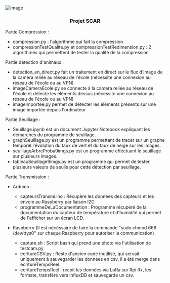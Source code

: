 
![image](https://github.com/Projet-SCAR/SCAR/assets/90306617/c388bb57-7889-41c6-8f22-ef493058995c)

<h3 align="center">Projet SCAR</h3>

Partie Compression :
- compression.py : l'algorithme qui fait la compression
- compressionTestQualite.py et compressionTestRedimension.py : 2 algorithmes qui permettent de tester la qualité de la compression
  
Partie détection d'animaux :
- detection_en_direct.py fait un traitement en direct sur le flux d'image de la caméra reliée au réseau de l'école (nécessite une connexion au réseau de l'école ou au VPN)
- imageCameraEcole.py se connecte à la caméra reliée au réseau de l'école et détecte les éléments dessus (nécessite une connexion au réseau de l'école ou au VPN)
- imageImportee.py permet de détecter les éléments présents sur une image importée depuis l'ordinateur

Partie Seuillage :
- Seuillage.ipynb est un document Jupyter Notebook expliquant les démarches du programme de seuillage.
- graphSeuillage.py est un programme permettant de tracer sur un graphe temporel l'évolution du taux de vert et du taux de neige sur les images.
- seuillageArbreProba9imgs.py est un programme effectuant le seuillage sur plusieurs images.
- tableauSeuillage9imgs.py est un programme qui permet de tester plusieurs valeurs de seuils pour cette détection par seuillage.

Partie Transmission :
  - Arduino :
    - capteursTransmi.ino : Récupère les données des capteurs et les envoie au Raspberry par liaison I2C
    - programmeDeLaDocumentation : Programme récupéré de la documentation du capteur de température et d'humidité qui permet de l'afficher sur un écran LCD.

  - Raspberry (Il est nécéssaire de faire la commande "sudo chmod 666 /dev/ttys0" sur chaque Raspberry pour autoriser la communication)
    - capture.sh : Script bash qui prend une photo via l'utilisation de testcam.py
    - ecritureCSV.py : Reste d'ancien code inutilisé, qui servait uniquement à sauvegarder les données en csv, il a été merge dans ecritureTempsReel.
    - ecritureTempsReel : recoit les données via LoRa sur Rpi Rx, les formate, transfère vers influxDB et sauvegarde un csv.

